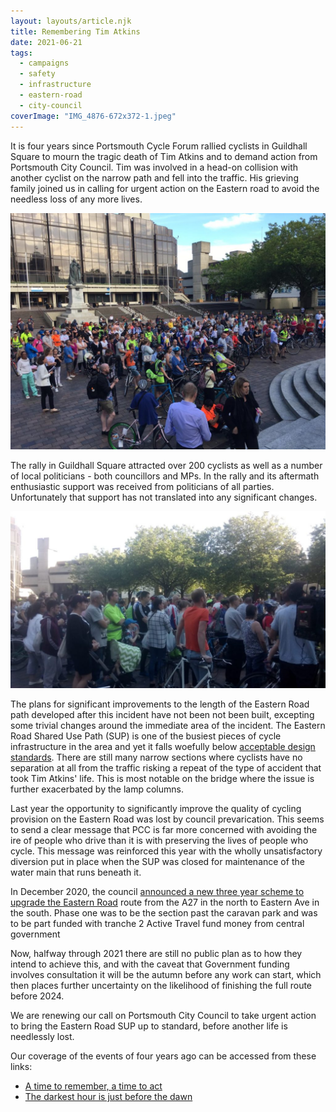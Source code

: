```yaml
---
layout: layouts/article.njk
title: Remembering Tim Atkins
date: 2021-06-21
tags:  
  - campaigns
  - safety
  - infrastructure
  - eastern-road
  - city-council
coverImage: "IMG_4876-672x372-1.jpeg"
---
```


It is four years since Portsmouth Cycle Forum rallied cyclists in Guildhall Square to mourn the tragic death of Tim Atkins and to demand action from Portsmouth City Council. Tim was involved in a head-on collision with another cyclist on the narrow path and fell into the traffic. His grieving family joined us in calling for urgent action on the Eastern road to avoid the needless loss of any more lives.

![](images/a146ef74-a987-4bc4-802e-c19a259e9848-1024x768.jpg)

The rally in Guildhall Square attracted over 200 cyclists as well as a number of local politicians - both councillors and MPs. In the rally and its aftermath enthusiastic support was received from politicians of all parties. Unfortunately that support has not translated into any significant changes.

![](images/2b7ee508-51f5-499c-9a27-2135ab62ca03-1024x576.jpg)
    
The plans for significant improvements to the length of the Eastern Road path developed after this incident have not been not been built, excepting some trivial changes around the immediate area of the incident. The Eastern Road Shared Use Path (SUP) is one of the busiest pieces of cycle infrastructure in the area and yet it falls woefully below [acceptable design standards](https://www.gov.uk/government/publications/cycle-infrastructure-design-ltn-120). There are still many narrow sections where cyclists have no separation at all from the traffic risking a repeat of the type of accident that took Tim Atkins' life. This is most notable on the bridge where the issue is further exacerbated by the lamp columns.

Last year the opportunity to significantly improve the quality of cycling provision on the Eastern Road was lost by council prevarication. This seems to send a clear message that PCC is far more concerned with avoiding the ire of people who drive than it is with preserving the lives of people who cycle. This message was reinforced this year with the wholly unsatisfactory diversion put in place when the SUP was closed for maintenance of the water main that runs beneath it. 

In December 2020, the council [announced a new three year scheme to upgrade the Eastern Road](https://travel.portsmouth.gov.uk/schemes/eastern_road_phase1/) route from the A27 in the north to Eastern Ave in the south. Phase one was to be the section past the caravan park and was to be part funded with tranche 2 Active Travel fund money from central government  

Now, halfway through 2021 there are still no public plan as to how they intend to achieve this, and with the caveat that Government funding involves consultation it will be the autumn before any work can start, which then places further uncertainty on the likelihood of finishing the full route before 2024.

We are renewing our call on Portsmouth City Council to take urgent action to bring the Eastern Road SUP up to standard, before another life is needlessly lost. 

Our coverage of the events of four years ago can be accessed from these links:

- [A time to remember, a time to act](/a-time-to-remember-a-time-to-act/)
- [The darkest hour is just before the dawn](/the-darkest-hour-is-just-before-the-dawn/)
